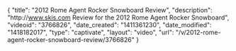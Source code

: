 {
    "title": "2012 Rome Agent Rocker Snowboard Review",
    "description": "http:\/\/www.skis.com Review for the 2012 Rome Agent Rocker Snowboard",
    "videoid": "3766826",
    "date_created": "1411361230",
    "date_modified": "1418182017",
    "type": "captivate",
    "layout": "video",
    "url": "\/v\/2012-rome-agent-rocker-snowboard-review\/3766826"
}